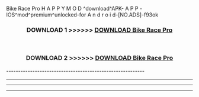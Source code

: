  Bike Race Pro  H A P P Y M O D ^download^APK- A P P -IOS^mod^premium^unlocked-for A n d r o i d-[NO.ADS]-f93ok



<div align="center">

<h3>DOWNLOAD 1 >>>>>> <a href="https://en-mod.web.app/?en= Bike Race Pro ">DOWNLOAD Bike Race Pro  </a></h3><br>

<h3>DOWNLOAD 2 >>>>>> <a href="https://en-mod.web.app/?en= Bike Race Pro ">DOWNLOAD Bike Race Pro  </a></h3>

</div>
----------------------------------------------------------

----------------------------------------------------------

----------------------------------------------------------

----------------------------------------------------------



